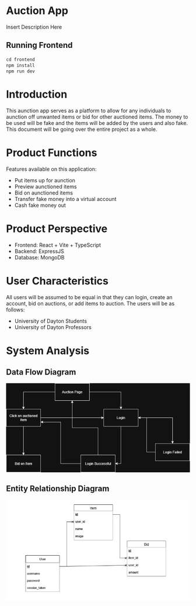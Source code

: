 # Auction App

Insert Description Here

## Running Frontend

```
cd frontend
npm install
npm run dev
```

# Introduction

This aunction app serves as a platform to allow for any individuals to aunction off unwanted items or bid for other auctioned items. The money to be used will be fake and the items will be added by the users and also fake. This document will be going over the entire project as a whole.

# Product Functions

Features available on this application:

- Put items up for aunction
- Preview aunctioned items
- Bid on aunctioned items
- Transfer fake money into a virtual account
- Cash fake money out

# Product Perspective

- Frontend: React + Vite + TypeScript
- Backend: ExpressJS
- Database: MongoDB

# User Characteristics

All users will be assumed to be equal in that they can login, create an account, bid on auctions, or add items to auction. The users will be as follows:

- University of Dayton Students
- University of Dayton Professors

# System Analysis

## Data Flow Diagram

![Data Flow Diagram](./Flow_diagram.drawio.png)

## Entity Relationship Diagram

![Entity Relationship Diagram](./Entity_Relationship_Diagram.png)
